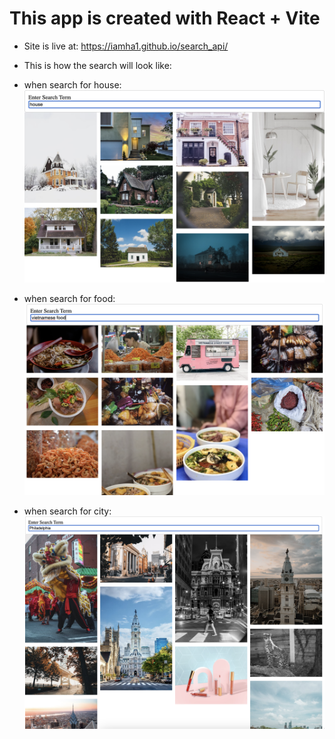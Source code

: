 # This app is created with React + Vite

- Site is live at: https://iamha1.github.io/search_api/

- This is how the search will look like:

* when search for house:
![house](https://github.com/iamha1/search_api/blob/ee897861d6487178363d0c12177509e2009d1169/public/Screenshot%202024-08-15%20at%2022.21.39.png?raw=true)

* when search for food: 
![food](https://github.com/iamha1/search_api/blob/ee897861d6487178363d0c12177509e2009d1169/public/Screenshot%202024-08-15%20at%2022.22.23.png?raw=true)

* when search for city: 
![city](https://github.com/iamha1/search_api/blob/main/public/Screenshot%202024-08-17%20at%2009.04.24.png)

